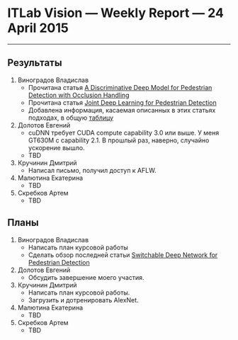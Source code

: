 # ITLab Vision — Weekly Report — 24 April 2015

----------------

## Результаты

  1. Виноградов Владислав
     - Прочитана статья [A Discriminative Deep Model for Pedestrian Detection with Occlusion Handling](http://mmlab.ie.cuhk.edu.hk/archive/2012/ouyangWcvpr12.pdf)
     - Прочитана статья [Joint Deep Learning for Pedestrian Detection](http://www.ee.cuhk.edu.hk/~xgwang/papers/ouyangWiccv13.pdf)
     - Добавлена информация, касаемая описанных в этих статьях подходах, в общую [таблицу](https://docs.google.com/spreadsheets/d/1iOSLENOhO8y_Qped1Vl4PHmNuWIeEYp5qcLOHCfj5Ng/edit?usp=sharing)
  1. Долотов Евгений
     - cuDNN требует CUDA compute capability 3.0 или выше. У меня GT630M с capability 2.1. В прошлый раз, наверно, случайно ускорение вышло.
     - TBD
  1. Кручинин Дмитрий
     - Написал письмо, получил доступ к AFLW.
  1. Малютина Екатерина
     - TBD
  1. Скребков Артем
     - TBD

## Планы

  1. Виноградов Владислав
     - Написать план курсовой работы
     - Сделать обзор последней статьи [Switchable Deep Network for Pedestrian Detection](http://mmlab.ie.cuhk.edu.hk/projects/luoTWTcvpr2014SDN/luoTWTcvpr14.pdf)
  1. Долотов Евгений
     - Обсудить завершение моего участия.
  1. Кручинин Дмитрий
     - Написать план курсовой работы.
     - Загрузить и дотренировать AlexNet.
  1. Малютина Екатерина
     - TBD
  1. Скребков Артем
     - TBD
